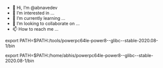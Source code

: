 - 👋 Hi, I’m @abnavedev
- 👀 I’m interested in ...
- 🌱 I’m currently learning ...
- 💞️ I’m looking to collaborate on ...
- 📫 How to reach me ...


export PATH=$PATH:/tools/powerpc64le-power8--glibc--stable-2020.08-1/bin

export PATH=$PATH:/home/abhis/powerpc64le-power8--glibc--stable-2020.08-1/bin


<!---
abnavedev/abnavedev is a ✨ special ✨ repository because its `README.md` (this file) appears on your GitHub profile.
You can click the Preview link to take a look at your changes.
--->
